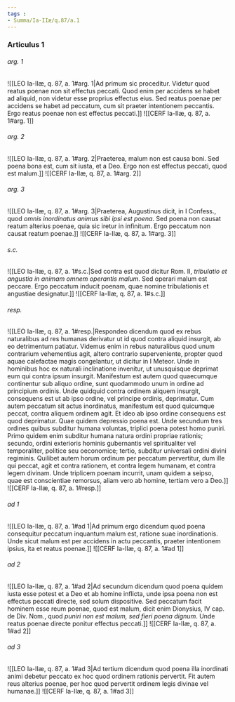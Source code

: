 ```yaml
---
tags : 
- Summa/Ia-IIæ/q.87/a.1
---
```


### Articulus 1

###### arg. 1
![[LEO Ia-IIæ, q. 87, a. 1#arg. 1|Ad primum sic proceditur. Videtur quod reatus poenae non sit effectus peccati. Quod enim per accidens se habet ad aliquid, non videtur esse proprius effectus eius. Sed reatus poenae per accidens se habet ad peccatum, cum sit praeter intentionem peccantis. Ergo reatus poenae non est effectus peccati.]]
![[CERF Ia-IIæ, q. 87, a. 1#arg. 1]]

###### arg. 2
![[LEO Ia-IIæ, q. 87, a. 1#arg. 2|Praeterea, malum non est causa boni. Sed poena bona est, cum sit iusta, et a Deo. Ergo non est effectus peccati, quod est malum.]]
![[CERF Ia-IIæ, q. 87, a. 1#arg. 2]]

###### arg. 3
![[LEO Ia-IIæ, q. 87, a. 1#arg. 3|Praeterea, Augustinus dicit, in I Confess., quod *omnis inordinatus animus sibi ipsi est poena*. Sed poena non causat reatum alterius poenae, quia sic iretur in infinitum. Ergo peccatum non causat reatum poenae.]]
![[CERF Ia-IIæ, q. 87, a. 1#arg. 3]]

###### s.c.
![[LEO Ia-IIæ, q. 87, a. 1#s.c.|Sed contra est quod dicitur Rom. II, *tribulatio et angustia in animam omnem operantis malum*. Sed operari malum est peccare. Ergo peccatum inducit poenam, quae nomine tribulationis et angustiae designatur.]]
![[CERF Ia-IIæ, q. 87, a. 1#s.c.]]

###### resp.
![[LEO Ia-IIæ, q. 87, a. 1#resp.|Respondeo dicendum quod ex rebus naturalibus ad res humanas derivatur ut id quod contra aliquid insurgit, ab eo detrimentum patiatur. Videmus enim in rebus naturalibus quod unum contrarium vehementius agit, altero contrario superveniente, propter quod aquae calefactae magis congelantur, ut dicitur in I Meteor. Unde in hominibus hoc ex naturali inclinatione invenitur, ut unusquisque deprimat eum qui contra ipsum insurgit. Manifestum est autem quod quaecumque continentur sub aliquo ordine, sunt quodammodo unum in ordine ad principium ordinis. Unde quidquid contra ordinem aliquem insurgit, consequens est ut ab ipso ordine, vel principe ordinis, deprimatur. Cum autem peccatum sit actus inordinatus, manifestum est quod quicumque peccat, contra aliquem ordinem agit. Et ideo ab ipso ordine consequens est quod deprimatur. Quae quidem depressio poena est. Unde secundum tres ordines quibus subditur humana voluntas, triplici poena potest homo puniri. Primo quidem enim subditur humana natura ordini propriae rationis; secundo, ordini exterioris hominis gubernantis vel spiritualiter vel temporaliter, politice seu oeconomice; tertio, subditur universali ordini divini regiminis. Quilibet autem horum ordinum per peccatum pervertitur, dum ille qui peccat, agit et contra rationem, et contra legem humanam, et contra legem divinam. Unde triplicem poenam incurrit, unam quidem a seipso, quae est conscientiae remorsus, aliam vero ab homine, tertiam vero a Deo.]]
![[CERF Ia-IIæ, q. 87, a. 1#resp.]]

###### ad 1
![[LEO Ia-IIæ, q. 87, a. 1#ad 1|Ad primum ergo dicendum quod poena consequitur peccatum inquantum malum est, ratione suae inordinationis. Unde sicut malum est per accidens in actu peccantis, praeter intentionem ipsius, ita et reatus poenae.]]
![[CERF Ia-IIæ, q. 87, a. 1#ad 1]]

###### ad 2
![[LEO Ia-IIæ, q. 87, a. 1#ad 2|Ad secundum dicendum quod poena quidem iusta esse potest et a Deo et ab homine inflicta, unde ipsa poena non est effectus peccati directe, sed solum dispositive. Sed peccatum facit hominem esse reum poenae, quod est malum, dicit enim Dionysius, IV cap. de Div. Nom., quod *puniri non est malum, sed fieri poena dignum*. Unde reatus poenae directe ponitur effectus peccati.]]
![[CERF Ia-IIæ, q. 87, a. 1#ad 2]]

###### ad 3
![[LEO Ia-IIæ, q. 87, a. 1#ad 3|Ad tertium dicendum quod poena illa inordinati animi debetur peccato ex hoc quod ordinem rationis pervertit. Fit autem reus alterius poenae, per hoc quod pervertit ordinem legis divinae vel humanae.]]
![[CERF Ia-IIæ, q. 87, a. 1#ad 3]]

